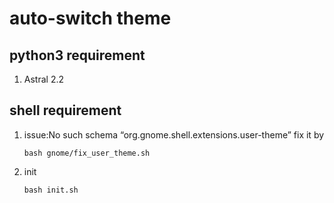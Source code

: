 # auto-switch theme

## python3 requirement

1. Astral 2.2

## shell requirement

1. issue:No such schema “org.gnome.shell.extensions.user-theme”
   fix it by

    ```shell
    bash gnome/fix_user_theme.sh
    ```
2. init
   ```shell
   bash init.sh
   ```